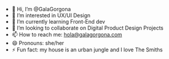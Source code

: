 - 👋 Hi, I’m @GalaGorgona
- 👀 I’m interested in UX/UI Design
- 🌱 I’m currently learning Front-End dev 
- 💞️ I’m looking to collaborate on Digital Product Design Projects
- 📫 How to reach me: hola@galagorgona.com
- 😄 Pronouns: she/her
- ⚡ Fun fact: my house is an urban jungle and I love The Smiths 

<!---
GalaGorgona/GalaGorgona is a ✨ special ✨ repository because its `README.md` (this file) appears on your GitHub profile.
You can click the Preview link to take a look at your changes.
--->
